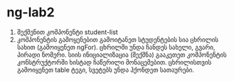 # ng-lab2

1. შექმენით კომპონენტი student-list
2. კომპონენტის გამოყენებით გამოიტანეთ სტუდენტების სია ცხრილის სახით (გამოიყენეთ ngFor). ცხრილში უნდა ჩანდეს სახელი, გვარი, პირადი ნომერი. სიის ინიციალიზაცია (შექმნა) გააკეთეთ კომპონენტის კონსტრუქტორში ხისტად ჩაწერილი მონაცემებით. ცხრილისთვის გამოიყენეთ table ტეგი, სვეტებს უნდა ჰქონდეთ სათაურები.
